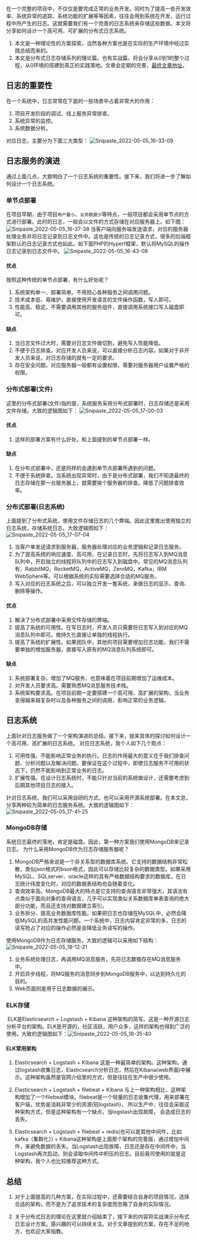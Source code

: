 在一个完整的项目中，不仅仅是要完成正常的业务开发。同时为了提高一些开发效率、系统异常的追踪、系统功能的扩展等等因素，往往会用到系统在开发、运行过程中所产生的日志。这就需要我们有一个完善的日志系统来存储这些数据。本文将分享如何设计一个高可用、可扩展的分布式日志系统。
1. 本文是一种理论性的方案探索，当然各种方案也是在实际的生产环境中经过实践总结而来的。
2. 本文是分布式日志存储系列的理论篇。也有实战篇，将会分享从0到1的整个过程，从0环境的搭建到真正的实践落地。文章会定期的完善，[最终文章地址](https://gitee.com/bruce_qiq/code_study/blob/main/%E9%AB%98%E5%B9%B6%E5%8F%91%E6%9E%B6%E6%9E%84%E8%AE%BE%E8%AE%A1%E5%AE%9E%E6%88%98%E6%80%BB%E7%BB%93/%E5%88%86%E5%B8%83%E5%BC%8F%E6%97%A5%E5%BF%97%E5%AD%98%E5%82%A8%E6%96%B9%E6%A1%88%E8%AE%BE%E8%AE%A1.md)。

## 日志的重要性

在一个系统中，日志常常在下面的一些场景中占着非常大的作用：
1. 项目开发阶段的调试、线上服务异常排查。
2. 系统异常的监控。
3. 系统数据分析。

对应日志，主要分为下面三大类型：
![Snipaste_2022-05-05_16-33-09](http://qiniucloud.qqdeveloper.com/%0A/mweb/Snipaste_2022-05-05_16-33-09.png)










## 日志服务的演进

通过上面几点，大致明白了一个日志系统的重要性。接下来，我们将进一步了解如何设计一个日志系统。
### 单节点部署

在项目早期，由于项目`用户量小`、`业务数据少`等特点，一般项目都会采用单节点的方式进行部署。此时的日志，一般会以文件的方式存储在对应服务器上。如下图：
![Snipaste_2022-05-05_16-37-38](http://qiniucloud.qqdeveloper.com/%0A/mweb/Snipaste_2022-05-05_16-37-38.png)
当客户端向服务端发送请求，对应的服务器处理业务并将日志记录到日志文件中。这也是传统的日志记录方式，很多的后端框架默认的日志记录方式也如此。如下面PHP的Hyperf框架，默认将MySQL的操作日志记录到日志文件中。
![Snipaste_2022-05-05_16-43-08](http://qiniucloud.qqdeveloper.com/%0A/mweb/Snipaste_2022-05-05_16-43-08.png)
#### 优点

按照这种传统的单节点部署，有什么好处呢？
1. 系统架构单一、部署简单。不用担心各种服务之间调用问题。
2. 技术成本低、易维护。直接使用开发语言的文件操作函数，写人即可。
3. 性能高、稳定。不需要调用其他的服务组件，直接调用系统接口写入磁盘即可。

#### 缺点
1. 当日志文件过大时，需要对日志文件做切割，避免写入性能降低。
2. 不便于日志排查。对应开发人员来说，可以直接分析日志内容。如果对于非开发人员来说，对日志存储的就有一定的要求。
3. 存在安全问题。对应服务器一般都有设置权限，需要对服务器用户设置严格的权限。

### 分布式部署(文件)

这里的分布式部署(文件)指的是，系统服务采用分布式部署时，日志存储还是采用文件存储。大致的逻辑图如下：
![Snipaste_2022-05-05_17-00-03](http://qiniucloud.qqdeveloper.com/%0A/mweb/Snipaste_2022-05-05_17-00-03.png)
#### 优点
1. 这样的部署方案有什么好处，和上面提到的单节点部署一样。

#### 缺点
1. 在分布式部署中，还是同样的会遇到单节点部署所遇到的问题。
2. 不便于系统排查。当系统出现异常时，由于是分布式部署，我们不知道最终的日志存储在那一台服务器上，就需要挨个服务器的排查。降低了问题排查效率。

### 分布式部署(日志系统)

上面提到了分布式系统，使用文件存储日志的几个弊端。因此这里推出使用独立的日志系统，存储系统日志。大致逻辑图如下：
![Snipaste_2022-05-05_17-07-04](http://qiniucloud.qqdeveloper.com/%0A/mweb/Snipaste_2022-05-05_17-07-04.png)
1. 当客户单发送请求到服务器，服务器处理对应的业务逻辑和记录日志服务。
2. 为了提高系统的响应速度、高可用，在记录日志时，先将日志写入到MQ消息队列中，开启独立的线程将队列中的日志写入到磁盘中。常见的MQ消息队列有，RabbitMQ，RocketMQ，ActiveMQ，ZeroMQ，Kafka，IBM WebSphere等。可以根据系统的实际需要选择合适的MQ服务。
3. 写入对应的日志系统之后，可以独立开发一套系统，来做日志的显示、查询、删除等操作。

#### 优点
1. 解决了分布式部署中采用文件存储的弊端。
2. 提高了系统的可用性。在写日志时，开发人员只需要将日志写入到对应的MQ消息队列中即可。做持久化直接让单独的线程执行。
3. 提高了系统的扩展性。如果团队中，其他的项目需要增加日志功能，我们不需要单独的增加服务器，直接写入原有的MQ消息队列系统即可。

#### 缺点
1. 系统部署复杂。增加了MQ服务，也意味着在项目前期增加了运维成本。
2. 对开发人员要求高。需要熟悉MQ消息服务技术栈。
3. 系统架构要求高。在项目前期一定要搭建一个高可用、高扩展的架构，当业务变得越来越复杂时以及各种服务之间的调用，影响正常的业务逻辑。

## 日志系统

上面针对日志服务做了一个架构演进的总结。接下来，就来具体的探讨如何设计一个高可用、高扩展的日志系统。
对应日志系统，我个人如下几个观点：
1. 可用性强，不能影响正常业务的执行。日志的作用最大的意义在于我们排查问题、分析问题以及解决问题。要保证在这个过程中，即使日志服务不可用的状态下，仍然不能影响到正常业务的日志。
2. 扩展性强。在设计日志系统时，不能只针对当前的系统做设计，还需要考虑到后期其他项目日志的接入。

针对日志系统，我们可以采用自研的方式，也可以采用开源系统部署。在本文总，分享两种较为简单的日志服务系统。大致的逻辑图如下：
![Snipaste_2022-05-05_17-41-25](http://qiniucloud.qqdeveloper.com/%0A/mweb/Snipaste_2022-05-05_17-41-25.png)

### MongoDB存储

系统日志最终的落地，肯定是磁盘。因此，第一种方案我们使用MongoDB来记录日志。
为什么采用MongoDB作为日志存储服务器呢？
1. MongoDB严格来说是一个非关系型的数据库系统。它支持的数据结构非常松散，类似json格式的bson格式，因此可以存储比较复杂的数据类型。如果采用MySQL、SQLserver、oracle这样的具有严格数据结构要求的数据库，在日志统计纬度变化时，对应的数据表结构也会随着变化。
2. 查询效率高。MongoDB最大的特点是它支持的查询语言非常强大，其语法有点类似于面向对象的查询语言，几乎可以实现类似关系数据库单表查询的绝大部分功能，而且还支持对数据建立索引。
3. 业务拆分、提高业务数据库性能。如果把日志也存储在MySQL中，必然会降低MySQL的高并发性能问题。一个系统中，日志内容肯定非常的多，日志的读写抢占了对应的操作必然是会降低业务读写的操作。

使用MongoDB作为日志存储服务，大致的逻辑可以采用如下结构：
![Snipaste_2022-05-05_18-12-21](http://qiniucloud.qqdeveloper.com/%0A/mweb/Snipaste_2022-05-05_18-12-21.png)
1. 业务系统处理日志，再调用MQ消息服务，先将日志数据存在MQ消息服务中。
2. 开启异步线程，将MQ服务的消息同步到MongoDB服务中，以达到持久化的目的。
3. Web页面则是用于日志数据的展示。

### ELK存储

​ ELK是Elasticsearch + Logstash + Kibana 这种架构的简写。​ 这是一种开源日志分析平台的架构。ELK是开源的，社区活跃，用户众多，这样的架构也得到广泛的使用。大致的逻辑图如下：
​ ![Snipaste_2022-05-05_18-35-40](http://qiniucloud.qqdeveloper.com/%0A/mweb/Snipaste_2022-05-05_18-35-40.png)
 
#### ELK常用架构

1. Elasticsearch + Logstash + Kibana
这是一种最简单的架构。这种架构，通过logstash收集日志，Elasticsearch分析日志，然后在Kibana(web界面)中展示。这种架构虽然是官网介绍里的方式，但是往往在生产中很少使用。

2. Elasticsearch + Logstash + filebeat + Kibana
与上一种架构相比，这种架构增加了一个filebeat模块。filebeat是一个轻量的日志收集代理，用来部署在客户端，优势是消耗非常少的资源(较logstash)， 所以生产中，往往会采取这种架构方式，但是这种架构有一个缺点，当logstash出现故障， 会造成日志的丢失。

1. Elasticsearch + Logstash + filebeat + redis(也可以是其他中间件，比如kafka（集群化）) + Kibana这种架构是上面那个架构的完善版，通过增加中间件，来避免数据的丢失。当Logstash出现故障，日志还是存在中间件中，当Logstash再次启动，则会读取中间件中积压的日志。目前我司使用的就是这种架构，我个人也比较推荐这种方式。

## 总结

1. 对于上面提高的几种方案，在实际过程中，还需要结合自身的项目情况，选择合适的架构，而不是为了追求技术的复杂度而忽略了自身的实际情况。

2. 关于分布式日志的理论在这里就介绍结束了，接下来的内容将实战演示分布式日志设计方案。感兴趣的可以持续关注。对于文章提到的方案，存在不足的地方，也欢迎大家指教。






